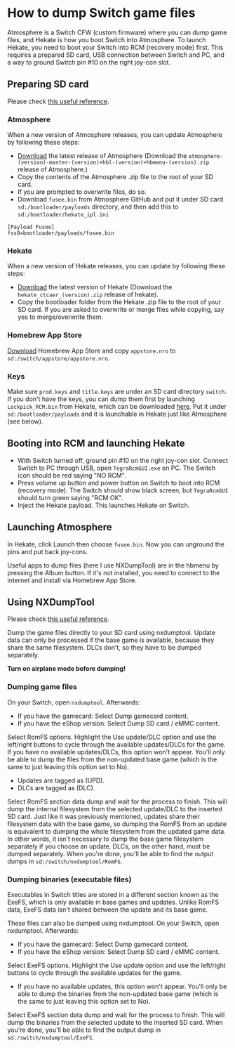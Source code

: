 # How to dump Switch game files
Atmosphere is a Switch CFW (custom firmware) where you can dump game files, and Hekate is how you boot Switch into Atmosphere. To launch Hekate, you need to boot your Switch into RCM (recovery mode) first. This requires a prepared SD card, USB connection between Switch and PC, and a way to ground Switch pin #10 on the right joy-con slot.

## Preparing SD card
Please check [this useful reference](https://nh-server.github.io/switch-guide/extras/updating/).

### Atmosphere
When a new version of Atmosphere releases, you can update Atmosphere by following these steps:
* [Download](https://github.com/Atmosphere-NX/Atmosphere/releases) the latest release of Atmosphere (Download the `atmosphere-(version)-master-(version)+hbl-(version)+hbmenu-(version).zip` release of Atmosphere.)
* Copy the contents of the Atmosphere .zip file to the root of your SD card.
* If you are prompted to overwrite files, do so.
* Download `fusee.bin` from Atmosphere GitHub and put it under SD card `sd:/bootloader/payloads` directory, and then add this to `sd:/bootloader/hekate_ipl.ini`
```
[Payload Fusee]
fss0=bootloader/payloads/fusee.bin
```

### Hekate
When a new version of Hekate releases, you can update by following these steps:
* [Download](https://github.com/CTCaer/Hekate/releases/) the latest version of Hekate (Download the `hekate_ctcaer_(version).zip` release of hekate).
* Copy the bootloader folder from the Hekate .zip file to the root of your SD card. If you are asked to overwrite or merge files while copying, say yes to merge/overwrite them.

### Homebrew App Store
[Download](https://github.com/fortheusers/hb-appstore/releases) Homebrew App Store and copy `appstore.nro` to `sd:/switch/appstore/appstore.nro`.

### Keys
Make sure `prod.keys` and `title.keys` are under an SD card directory `switch`. If you don't have the keys, you can dump them first by launching `Lockpick_RCM.bin` from Hekate, which can be downloaded [here](https://github.com/shchmue/Lockpick_RCM/releases). Put it under `sd:/bootloader/payloads` and it is launchable in Hekate just like Atmosphere (see below).

## Booting into RCM and launching Hekate
* With Switch turned off, ground pin #10 on the right joy-con slot. Connect Switch to PC through USB, open `TegraRcmGUI.exe` on PC. The Switch icon should be red saying "NO RCM".
* Press volume up button and power button on Switch to boot into RCM (recovery mode). The Switch should show black screen, but `TegraRcmGUI` should turn green saying "RCM OK".
* Inject the Hekate payload. This launches Hekate on Switch.

## Launching Atmosphere
In Hekate, click Launch then choose `fusee.bin`. Now you can unground the pins and put back joy-cons.

Useful apps to dump files (here I use NXDumpTool) are in the hbmenu by pressing the Album button. If it's not installed, you need to connect to the internet and install via Homebrew App Store.

## Using NXDumpTool
Please check [this useful reference](https://zeldamods.org/wiki/Help:Dumping_games).

Dump the game files directly to your SD card using nxdumptool. Update data can only be processed if the base game is available, because they share the same filesystem. DLCs don't, so they have to be dumped separately.

**Turn on airplane mode before dumping!**

### Dumping game files
On your Switch, open `nxdumptool`. Afterwards:
* If you have the gamecard: Select Dump gamecard content.
* If you have the eShop version: Select Dump SD card / eMMC content.

Select RomFS options. Highlight the Use update/DLC option and use the left/right buttons to cycle through the available updates/DLCs for the game.
If you have no available updates/DLCs, this option won't appear. You'll only be able to dump the files from the non-updated base game (which is the same to just leaving this option set to No).
* Updates are tagged as (UPD).
* DLCs are tagged as (DLC).

Select RomFS section data dump and wait for the process to finish. This will dump the internal filesystem from the selected update/DLC to the inserted SD card.
Just like it was previously mentioned, updates share their filesystem data with the base game, so dumping the RomFS from an update is equivalent to dumping the whole filesystem from the updated game data. In other words, it isn't necessary to dump the base game filesystem separately if you choose an update. DLCs, on the other hand, must be dumped separately. When you're done, you'll be able to find the output dumps in `sd:/switch/nxdumptool/RomFS`.

### Dumping binaries (executable files)
Executables in Switch titles are stored in a different section known as the ExeFS, which is only available in base games and updates. Unlike RomFS data, ExeFS data isn't shared between the update and its base game.

These files can also be dumped using nxdumptool. On your Switch, open nxdumptool. Afterwards:
* If you have the gamecard: Select Dump gamecard content.
* If you have the eShop version: Select Dump SD card / eMMC content.

Select ExeFS options. Highlight the Use update option and use the left/right buttons to cycle through the available updates for the game.
* If you have no available updates, this option won't appear. You'll only be able to dump the binaries from the non-updated base game (which is the same to just leaving this option set to No).

Select ExeFS section data dump and wait for the process to finish. This will dump the binaries from the selected update to the inserted SD card. When you're done, you'll be able to find the output dump in `sd:/switch/nxdumptool/ExeFS`.
